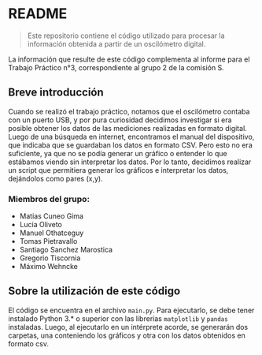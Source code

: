 # README
> Este repositorio contiene el código utilizado para procesar  la información obtenida a partir de un oscilómetro digital.

La información que resulte de este código complementa al informe para el Trabajo Práctico n°3, correspondiente al grupo 2 de la comisión S.

## Breve introducción
Cuando se realizó el trabajo práctico, notamos que el oscilómetro contaba con un puerto USB, y por pura curiosidad decidimos investigar si era posible obtener los datos de las mediciones realizadas en formato digital. Luego de una búsqueda en internet, encontramos el manual del dispositivo, que indicaba que se guardaban los datos en formato CSV. Pero esto no era suficiente, ya que no se podía generar un gráfico o entender lo que estábamos viendo sin interpretar los datos. Por lo tanto, decidimos realizar un script que permitiera generar los gráficos e interpretar los datos, dejándolos como pares (x,y).


### Miembros del grupo: 
* Matias Cuneo Gima
* Lucia Oliveto
* Manuel Othatceguy
* Tomas Pietravallo
* Santiago Sanchez Marostica
* Gregorio Tiscornia
* Máximo Wehncke


## Sobre la utilización de este código
El código se encuentra en el archivo `main.py`. Para ejecutarlo, se debe tener instalado Python 3.* o superior con las librerías `matplotlib` y `pandas` instaladas. Luego, al ejecutarlo en un intérprete acorde, se generarán dos carpetas, una conteniendo los gráficos y otra con los datos obtenidos en formato csv.
